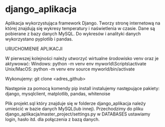 # django_aplikacja
Aplikacja wykorzystująca framework Django. Tworzy stronę internetową na której znajdują się wykresy temperatury i naświetlenia w czasie. Dane są pobierane z bazy danych MySQL. Do wykresów i analityki danych wykorzystano pyplotlib i pandas.

URUCHOMIENIE APLIKACJI

W pierwszej kolejności należy utworzyć wirtualne środowisko venv oraz je aktywować:
Windows: 
python -m venv env
myworld\Scripts\activate
Unix/MacOS: 
python -m venv env
source myworld/bin/activate

Wykonujemy: git clone <adres_github>

Następnie za pomocą komendy pip install <pakiet> instalujemy następujące pakiety:
django, mysqlclient, matplotlib, pandas, whitenoise
  
Plik projekt.sql który znajduje się w folderze django_aplikacja należy umieścić w bazie danych MySQL(lub innej). Przechodzimy do pliku django_aplikacja/master_project/settings.py w DATABASES ustawiamy login, hasło itd. dla połączenia z bazą danych.

  
